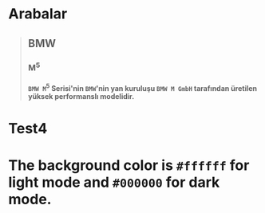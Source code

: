# **Arabalar**
> ## **BMW**
> ### M<sup>5</sup>
> #### `BMW M`<sup>5</sup> Serisi'nin `BMW`'nin yan kuruluşu `BMW M GmbH` tarafından üretilen yüksek performanslı modelidir. 
# Test4
# The background color is `#ffffff` for light mode and `#000000` for dark mode.